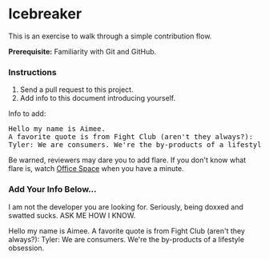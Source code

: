# Icebreaker

This is an exercise to walk through a simple contribution flow.

**Prerequisite:** Familiarity with Git and GitHub.

### Instructions

1. Send a pull request to this project.
2. Add info to this document introducing yourself.

Info to add:

<pre>
Hello my name is Aimee.
A favorite quote is from Fight Club (aren't they always?):
Tyler: We are consumers. We're the by-products of a lifestyle obsession.
</pre>

Be warned, reviewers may dare you to add flare. If you don't know what flare is, watch [Office Space](https://en.wikipedia.org/wiki/Office_Space) when you have a minute.

### Add Your Info Below...

I am not the developer you are looking for.
Seriously, being doxxed and swatted sucks. 
ASK ME HOW I KNOW.

Hello my name is Aimee.
A favorite quote is from Fight Club (aren't they always?):
Tyler: We are consumers. We're the by-products of a lifestyle obsession.

